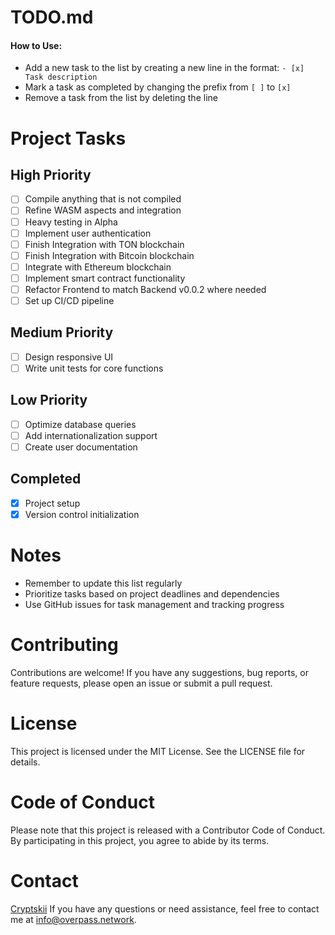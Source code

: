 # TODO.md

#### How to Use:
- Add a new task to the list by creating a new line in the format: `- [x] Task description`
- Mark a task as completed by changing the prefix from `[ ]` to `[x]`
- Remove a task from the list by deleting the line

# Project Tasks

## High Priority
- [ ] Compile anything that is not compiled
- [ ] Refine WASM aspects and integration
- [ ] Heavy testing in Alpha
- [ ] Implement user authentication
- [ ] Finish Integration with TON blockchain
- [ ] Finish Integration with Bitcoin blockchain
- [ ] Integrate with Ethereum blockchain
- [ ] Implement smart contract functionality
- [ ] Refactor Frontend to match Backend v0.0.2 where needed
- [ ] Set up CI/CD pipeline

## Medium Priority
- [ ] Design responsive UI
- [ ] Write unit tests for core functions

## Low Priority
- [ ] Optimize database queries
- [ ] Add internationalization support
- [ ] Create user documentation

## Completed
- [x] Project setup
- [x] Version control initialization

# Notes
- Remember to update this list regularly
- Prioritize tasks based on project deadlines and dependencies
- Use GitHub issues for task management and tracking progress

# Contributing
Contributions are welcome! If you have any suggestions, bug reports, or feature requests, please open an issue or submit a pull request.

# License
This project is licensed under the MIT License. See the LICENSE file for details.

# Code of Conduct
Please note that this project is released with a Contributor Code of Conduct. By participating in this project, you agree to abide by its terms.    

# Contact

[Cryptskii](https://github.com/Cryptskii)
If you have any questions or need assistance, feel free to contact me at [info@overpass.network](mailto:info@overpass.network).
